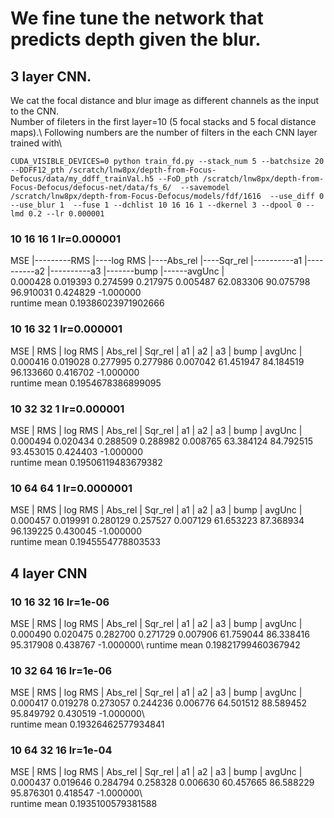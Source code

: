 # We fine tune the network that predicts depth given the blur. 
## 3 layer CNN. 
We cat the focal distance and blur image as different channels as the input to the CNN.\
Number of fileters in the first layer=10 (5 focal stacks and 5 focal distance maps).\ 
Following numbers are the number of filters in the each CNN layer\
trained with\
```
CUDA_VISIBLE_DEVICES=0 python train_fd.py --stack_num 5 --batchsize 20 --DDFF12_pth /scratch/lnw8px/depth-from-Focus-Defocus/data/my_ddff_trainVal.h5 --FoD_pth /scratch/lnw8px/depth-from-Focus-Defocus/defocus-net/data/fs_6/  --savemodel /scratch/lnw8px/depth-from-Focus-Defocus/models/fdf/1616  --use_diff 0 --use_blur 1  --fuse 1 --dchlist 10 16 16 1 --dkernel 3 --dpool 0 --lmd 0.2 --lr 0.000001
```

### 10 16 16 1   lr=0.000001
  MSE |---------RMS |----log RMS |----Abs_rel |----Sqr_rel |----------a1 |----------a2 |----------a3 |-------bump |------avgUnc | \
0.000428     0.019393     0.274599     0.217975     0.005487     62.083306     90.075798     96.910031     0.424829    -1.000000 \
runtime mean 0.19386023971902666 

### 10 16 32 1   lr=0.000001
 MSE |        RMS |    log RMS |    Abs_rel |    Sqr_rel |         a1 |         a2 |         a3 |       bump |     avgUnc |\
   0.000416     0.019028     0.277995     0.277986     0.007042     61.451947     84.184519     96.133660     0.416702    -1.000000\
runtime mean 0.1954678386899095

### 10 32 32 1  lr=0.000001
 MSE |        RMS |    log RMS |    Abs_rel |    Sqr_rel |         a1 |         a2 |         a3 |       bump |     avgUnc |\
   0.000494     0.020434     0.288509     0.288982     0.008765     63.384124     84.792515     93.453015     0.424403    -1.000000\
runtime mean 0.19506119483679382

### 10 64 64 1 lr=0.0000001
MSE |        RMS |    log RMS |    Abs_rel |    Sqr_rel |         a1 |         a2 |         a3 |       bump |     avgUnc |\
   0.000457     0.019991     0.280129     0.257527     0.007129     61.653223     87.368934     96.139225     0.430045    -1.000000\
runtime mean 0.1945554778803533

## 4 layer CNN
### 10 16 32 16 lr=1e-06
 MSE |        RMS |    log RMS |    Abs_rel |    Sqr_rel |         a1 |         a2 |         a3 |       bump |     avgUnc |\
   0.000490     0.020475     0.282700     0.271729     0.007906     61.759044     86.338416     95.317908     0.438767    -1.000000\ 
runtime mean 0.19821799460367942

### 10 32 64 16 lr=1e-06
  MSE |        RMS |    log RMS |    Abs_rel |    Sqr_rel |         a1 |         a2 |         a3 |       bump |     avgUnc |\
   0.000417     0.019278     0.273057     0.244236     0.006776     64.501512     88.589452     95.849792     0.430519    -1.000000\  
runtime mean 0.19326462577934841

### 10 64 32 16 lr=1e-04
 MSE |        RMS |    log RMS |    Abs_rel |    Sqr_rel |         a1 |         a2 |         a3 |       bump |     avgUnc |\
   0.000437     0.019646     0.284794     0.258328     0.006630     60.457665     86.588229     95.876301     0.418547    -1.000000\  
runtime mean 0.1935100579381588











